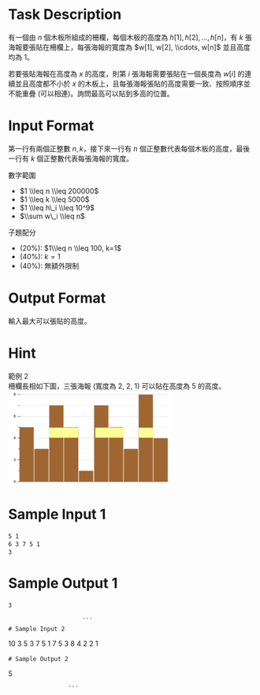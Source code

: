 # Task Description
有一個由 $n$ 個木板所組成的柵欄，每個木板的高度為 $h[1], h[2], ..., h[n]$，有 $k$ 張海報要張貼在柵欄上，每張海報的寬度為 $w[1], w[2], \\cdots, w[n]$ 並且高度均為 $1$。

若要張貼海報在高度為 $x$ 的高度，則第 $i$ 張海報需要張貼在一個長度為 $w[i]$ 的連續並且高度都不小於 $x$ 的木板上，且每張海報張貼的高度需要一致、按照順序並不能重疊 (可以相連)。詢問最高可以貼到多高的位置。
# Input Format
第一行有兩個正整數 $n, k$，接下來一行有 $n$ 個正整數代表每個木板的高度，最後一行有 $k$ 個正整數代表每張海報的寬度。

數字範圍

* $1 \\leq n \\leq 200000$
* $1 \\leq k \\leq 5000$
* $1 \\leq h\_i \\leq 10^9$
* $\\sum w\_i \\leq n$

子題配分

* (20%): $1\\leq n \\leq 100, k=1$
* (40%): $k=1$
* (40%): 無額外限制
# Output Format
輸入最大可以張貼的高度。
# Hint
範例 2  
柵欄長相如下圖，三張海報 (寬度為 2, 2, 1) 可以貼在高度為 $5$ 的高度。  
<img alt="" src="./ShowImage_id_1989.png" height="192" width="334" />
# Sample Input 1
```
5 1
6 3 7 5 1
3
```
# Sample Output 1
```
3

                     ```
# Sample Input 2
```
10 3
5 3 7 5 1 7 5 3 8 4
2 2 1
```
# Sample Output 2
```
5

                     ```


